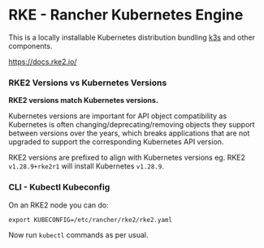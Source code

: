 # RKE - Rancher Kubernetes Engine

This is a locally installable Kubernetes distribution bundling [k3s](k3s.md) and other components.

https://docs.rke2.io/

### RKE2 Versions vs Kubernetes Versions

**RKE2 versions match Kubernetes versions.**

Kubernetes versions are important for API object compatibility as Kubernetes is often changing/deprecating/removing
objects they support between versions over the years, which breaks applications that are not upgraded to support the
corresponding Kubernetes API version.

RKE2 versions are prefixed to align with Kubernetes versions eg. RKE2 `v1.28.9+rke2r1` will install Kubernetes `v1.28.9`.

### CLI - Kubectl Kubeconfig

On an RKE2 node you can do:

```shell
export KUBECONFIG=/etc/rancher/rke2/rke2.yaml
```

Now run `kubectl` commands as per usual.
